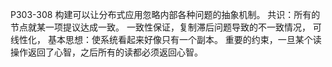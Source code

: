P303-308
构建可以让分布式应用忽略内部各种问题的抽象机制。
共识：所有的节点就某一项提议达成一致。
一致性保证，复制滞后问题导致的不一致情况，
可线性化，
基本思想：使系统看起来好像只有一个副本。
重要的约束，一旦某个读操作返回了心智，之后所有的读都必须返回心智。
